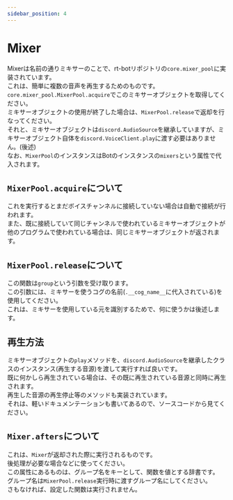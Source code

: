 ```yaml
---
sidebar_position: 4
---
```


# Mixer
Mixerは名前の通りミキサーのことで、rt-botリポジトリの`core.mixer_pool`に実装されています。  
これは、簡単に複数の音声を再生するためのものです。  
`core.mixer_pool.MixerPool.acquire`でこのミキサーオブジェクトを取得してください。  
ミキサーオブジェクトの使用が終了した場合は、`MixerPool.release`で返却を行なってください。  
それと、ミキサーオブジェクトは`discord.AudioSource`を継承していますが、ミキサーオブジェクト自体を`discord.VoiceClient.play`に渡す必要はありません。(後述)  
なお、`MixerPool`のインスタンスはBotのインスタンスの`mixers`という属性で代入されます。

## `MixerPool.acquire`について
これを実行するとまだボイスチャンネルに接続していない場合は自動で接続が行われます。  
また、既に接続していて同じチャンネルで使われているミキサーオブジェクトが他のプログラムで使われている場合は、同じミキサーオブジェクトが返されます。

## `MixerPool.release`について
この関数は`group`という引数を受け取ります。  
この引数には、ミキサーを使うコグの名前(`.__cog_name__`に代入されている)を使用してください。  
これは、ミキサーを使用している元を識別するためで、何に使うかは後述します。

## 再生方法
ミキサーオブジェクトの`play`メソッドを、`discord.AudioSource`を継承したクラスのインスタンス(再生する音源)を渡して実行すれば良いです。  
既に何かしら再生されている場合は、その既に再生されている音源と同時に再生されます。  
再生した音源の再生停止等のメソッドも実装されています。  
それは、軽いドキュメンテーションも書いてあるので、ソースコードから見てください。

## `Mixer.afters`について
これは、`Mixer`が返却された際に実行されるものです。  
後処理が必要な場合などに使ってください。  
この属性にあるものは、グループ名をキーとして、関数を値とする辞書です。  
グループ名は`MixerPool.release`実行時に渡すグループ名にしてください。  
さもなければ、設定した関数は実行されません。